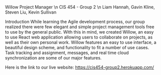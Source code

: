 Willow Project Manager \n
CIS 454 - Group 2 \n
Liam Hannah, Gavin Kline, Steven Liu, Kevin Sullivan


Introduction
While learning the Agile development process, our group realized there were few elegant and simple project management tools free to use by the general public. With this in mind, we created Willow, an easy to use React web application allowing users to collaborate on projects, as well as their own personal work. Willow features an easy to use interface, a beautiful design scheme, and functionality to fit a number of use cases. Task tracking and assignment, messages, and real time cloud synchronization are some of our major features.

Here is the link to our live website: https://cis454-group2.herokuapp.com/ 
